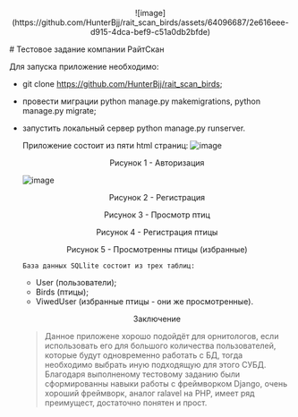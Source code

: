 <p align="center"> ![image](https://github.com/HunterBjj/rait_scan_birds/assets/64096687/2e616eee-d915-4dca-bef9-c51a0db2bfde) </p>
# Тестовое задание компании РайтСкан


Для запуска приложение необходимо:
- git clone https://github.com/HunterBjj/rait_scan_birds;
- провеcти миграции python manage.py makemigrations, python manage.py migrate;
- запустить локальный сервер python manage.py runserver.

  Приложение состоит из пяти html страниц:
  ![image](https://github.com/HunterBjj/rait_scan_birds/assets/64096687/91718111-901c-41ab-ad04-a3f0b0d8f28a)
   <p align="center"> Рисунок 1 - Авторизация </p>
   
  ![image](https://github.com/HunterBjj/rait_scan_birds/assets/64096687/6d0997ff-8cce-4ac3-b6f5-1e95d3589711)
    <p align="center"> Рисунок 2 - Регистрация </p>

    <p align="center"> Рисунок 3 - Просмотр птиц </p>

    <p align="center"> Рисунок 4 - Регистрация птицы </p>

    <p align="center"> Рисунок 5 - Просмотренны птицы (избранные) </p>

      База данных SQLlite состоит из трех таблиц:
    - User (пользователи);
    - Birds (птицы);
    - ViwedUser (избранные птицы - они же просмотренные).

      
    <p align="center"> Заключение </p>

  > Данное приложене хорошо подойдёт для орнитологов, если использовать его для большого количества пользователей, которые будут одновременно работать с БД, тогда необходимо выбрать иную подходящую для этого СУБД. Благодаря выполненому тестовому заданию были сформированны навыки работы с фреймворком Django, очень хороший фреймворк, аналог ralavel на PHP, имеет ряд преимущест, достаточно понятен и прост. 
